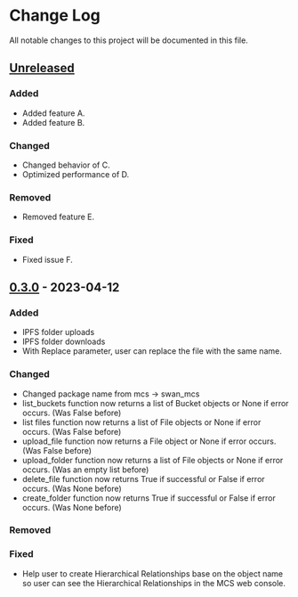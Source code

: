# Change Log

All notable changes to this project will be documented in this file.

## [Unreleased]

### Added

- Added feature A.
- Added feature B.

### Changed

- Changed behavior of C.
- Optimized performance of D.

### Removed

- Removed feature E.

### Fixed

- Fixed issue F.

## [0.3.0] - 2023-04-12

### Added

- IPFS folder uploads
- IPFS folder downloads
- With Replace parameter, user can replace the file with the same name.

### Changed

- Changed package name from mcs -> swan_mcs
- list_buckets function now returns a list of Bucket objects or None if error occurs. (Was False before)
- list files function now returns a list of File objects or None if error occurs. (Was False before)
- upload_file function now returns a File object or None if error occurs. (Was False before)
- upload_folder function now returns a list of File objects or None if error occurs. (Was an empty list before)
- delete_file function now returns True if successful or False if error occurs. (Was None before)
- create_folder function now returns True if successful or False if error occurs. (Was None before)

### Removed

### Fixed
- Help user to create Hierarchical Relationships base on the object name so user can see the Hierarchical Relationships
  in the MCS web console.

[Unreleased]: https://github.com/your-project/compare/v1.0.0...HEAD

[0.3.0]: https://github.com/filswan/python-mcs-sdk/releases/tag/v0.3.0

